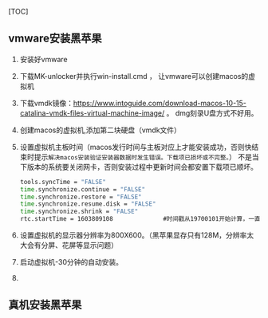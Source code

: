 [TOC]

## vmware安装黑苹果

1. 安装好vmware

2. 下载MK-unlocker并执行win-install.cmd ， 让vmware可以创建macos的虚拟机

3. 下载vmdk镜像：https://www.intoguide.com/download-macos-10-15-catalina-vmdk-files-virtual-machine-image/ 。 dmg刻录U盘方式不好用。

4. 创建macos的虚拟机,添加第二块硬盘（vmdk文件）

5. 设置虚拟机主板时间（macos发行时间与主板对应上才能安装成功，否则快结束时提示`解决macos安装验证安装器数据时发生错误。下载项已损坏或不完整。`） 不是当下版本的系统要关闭网卡，否则安装过程中更新时间会都安置下载项已顺坏。

   ```cmd
   tools.syncTime = "FALSE"
   time.synchronize.continue = "FALSE"
   time.synchronize.restore = "FALSE"
   time.synchronize.resume.disk = "FALSE"
   time.synchronize.shrink = "FALSE"
   rtc.startTime = 1603809108              #时间戳从19700101开始计算，一直到OS发行日期
   ```

   

6. 设置虚拟机的显示器分辨率为800X600。（黑苹果显存只有128M，分辨率太大会有分屏、花屏等显示问题）

7. 启动虚拟机-30分钟的自动安装。
8.  

## 真机安装黑苹果
